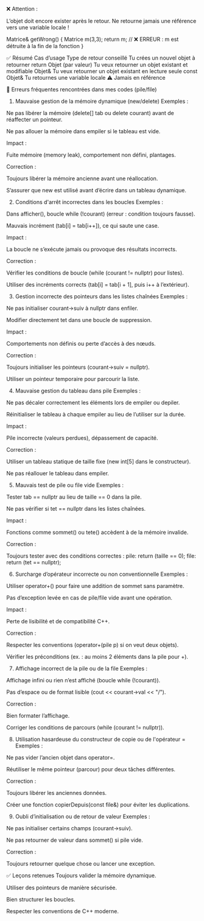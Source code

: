 ❌ Attention :

L’objet doit encore exister après le retour.
Ne retourne jamais une référence vers une variable locale !

Matrice& getWrong() {
    Matrice m(3,3);
    return m; // ❌ ERREUR : m est détruite à la fin de la fonction
}

✅ Résumé
Cas d’usage	Type de retour conseillé
Tu crées un nouvel objet à retourner	return Objet (par valeur)
Tu veux retourner un objet existant et modifiable	Objet&
Tu veux retourner un objet existant en lecture seule	const Objet&
Tu retournes une variable locale	⚠ Jamais en référence

📌 Erreurs fréquentes rencontrées dans mes codes (pile/file)
1. Mauvaise gestion de la mémoire dynamique (new/delete)
Exemples :

Ne pas libérer la mémoire (delete[] tab ou delete courant) avant de réaffecter un pointeur.

Ne pas allouer la mémoire dans empiler si le tableau est vide.

Impact :

Fuite mémoire (memory leak), comportement non défini, plantages.

Correction :

Toujours libérer la mémoire ancienne avant une réallocation.

S’assurer que new est utilisé avant d’écrire dans un tableau dynamique.

2. Conditions d'arrêt incorrectes dans les boucles
Exemples :

Dans afficher(), boucle while (!courant) (erreur : condition toujours fausse).

Mauvais incrément (tab[i] = tab[i++]), ce qui saute une case.

Impact :

La boucle ne s’exécute jamais ou provoque des résultats incorrects.

Correction :

Vérifier les conditions de boucle (while (courant != nullptr) pour listes).

Utiliser des incréments corrects (tab[i] = tab[i + 1], puis i++ à l’extérieur).

3. Gestion incorrecte des pointeurs dans les listes chaînées
Exemples :

Ne pas initialiser courant->suiv à nullptr dans enfiler.

Modifier directement tet dans une boucle de suppression.

Impact :

Comportements non définis ou perte d’accès à des nœuds.

Correction :

Toujours initialiser les pointeurs (courant->suiv = nullptr).

Utiliser un pointeur temporaire pour parcourir la liste.

4. Mauvaise gestion du tableau dans pile
Exemples :

Ne pas décaler correctement les éléments lors de empiler ou depiler.

Réinitialiser le tableau à chaque empiler au lieu de l’utiliser sur la durée.

Impact :

Pile incorrecte (valeurs perdues), dépassement de capacité.

Correction :

Utiliser un tableau statique de taille fixe (new int[5] dans le constructeur).

Ne pas réallouer le tableau dans empiler.

5. Mauvais test de pile ou file vide
Exemples :

Tester tab == nullptr au lieu de taille == 0 dans la pile.

Ne pas vérifier si tet == nullptr dans les listes chaînées.

Impact :

Fonctions comme sommet() ou tete() accèdent à de la mémoire invalide.

Correction :

Toujours tester avec des conditions correctes :
pile: return (taille == 0);
file: return (tet == nullptr);

6. Surcharge d’opérateur incorrecte ou non conventionnelle
Exemples :

Utiliser operator+() pour faire une addition de sommet sans paramètre.

Pas d’exception levée en cas de pile/file vide avant une opération.

Impact :

Perte de lisibilité et de compatibilité C++.

Correction :

Respecter les conventions (operator+(pile p) si on veut deux objets).

Vérifier les préconditions (ex. : au moins 2 éléments dans la pile pour +).

7. Affichage incorrect de la pile ou de la file
Exemples :

Affichage infini ou rien n’est affiché (boucle while (!courant)).

Pas d’espace ou de format lisible (cout << courant->val << "/").

Correction :

Bien formater l’affichage.

Corriger les conditions de parcours (while (courant != nullptr)).

8. Utilisation hasardeuse du constructeur de copie ou de l'opérateur =
Exemples :

Ne pas vider l’ancien objet dans operator=.

Réutiliser le même pointeur (parcour) pour deux tâches différentes.

Correction :

Toujours libérer les anciennes données.

Créer une fonction copierDepuis(const file&) pour éviter les duplications.

9. Oubli d’initialisation ou de retour de valeur
Exemples :

Ne pas initialiser certains champs (courant->suiv).

Ne pas retourner de valeur dans sommet() si pile vide.

Correction :

Toujours retourner quelque chose ou lancer une exception.

✅ Leçons retenues
Toujours valider la mémoire dynamique.

Utiliser des pointeurs de manière sécurisée.

Bien structurer les boucles.

Respecter les conventions de C++ moderne.
